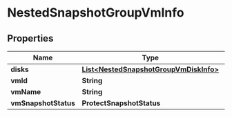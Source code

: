 

# NestedSnapshotGroupVmInfo


## Properties

Name | Type | Description | Notes
------------ | ------------- | ------------- | -------------
**disks** | [**List&lt;NestedSnapshotGroupVmDiskInfo&gt;**](NestedSnapshotGroupVmDiskInfo.md) |  | 
**vmId** | **String** |  | 
**vmName** | **String** |  | 
**vmSnapshotStatus** | **ProtectSnapshotStatus** |  | 



